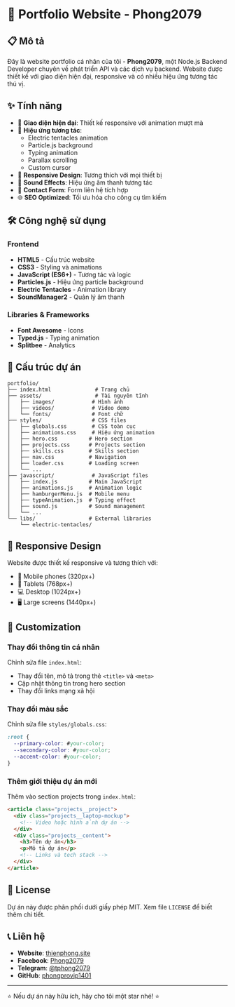 # 🌟 Portfolio Website - Phong2079

## 📋 Mô tả

Đây là website portfolio cá nhân của tôi - **Phong2079**, một Node.js Backend Developer chuyên về phát triển API và các dịch vụ backend. Website được thiết kế với giao diện hiện đại, responsive và có nhiều hiệu ứng tương tác thú vị.

## ✨ Tính năng

- 🎨 **Giao diện hiện đại**: Thiết kế responsive với animation mượt mà
- 🚀 **Hiệu ứng tương tác**: 
  - Electric tentacles animation
  - Particle.js background
  - Typing animation
  - Parallax scrolling
  - Custom cursor
- 📱 **Responsive Design**: Tương thích với mọi thiết bị
- 🎵 **Sound Effects**: Hiệu ứng âm thanh tương tác
- 📧 **Contact Form**: Form liên hệ tích hợp
- 🌐 **SEO Optimized**: Tối ưu hóa cho công cụ tìm kiếm

## 🛠️ Công nghệ sử dụng

### Frontend
- **HTML5** - Cấu trúc website
- **CSS3** - Styling và animations
- **JavaScript (ES6+)** - Tương tác và logic
- **Particles.js** - Hiệu ứng particle background
- **Electric Tentacles** - Animation library
- **SoundManager2** - Quản lý âm thanh

### Libraries & Frameworks
- **Font Awesome** - Icons
- **Typed.js** - Typing animation
- **Splitbee** - Analytics

## 📁 Cấu trúc dự án

```
portfolio/
├── index.html              # Trang chủ
├── assets/                 # Tài nguyên tĩnh
│   ├── images/            # Hình ảnh
│   ├── videos/            # Video demo
│   └── fonts/             # Font chữ
├── styles/                # CSS files
│   ├── globals.css        # CSS toàn cục
│   ├── animations.css     # Hiệu ứng animation
│   ├── hero.css          # Hero section
│   ├── projects.css      # Projects section
│   ├── skills.css        # Skills section
│   ├── nav.css           # Navigation
│   ├── loader.css        # Loading screen
│   └── ...
├── javascript/            # JavaScript files
│   ├── index.js          # Main JavaScript
│   ├── animations.js     # Animation logic
│   ├── hamburgerMenu.js  # Mobile menu
│   ├── typeAnimation.js  # Typing effect
│   ├── sound.js          # Sound management
│   └── ...
└── libs/                 # External libraries
    └── electric-tentacles/
```

## 📱 Responsive Design

Website được thiết kế responsive và tương thích với:
- 📱 Mobile phones (320px+)
- 📱 Tablets (768px+)
- 💻 Desktop (1024px+)
- 🖥️ Large screens (1440px+)

## 🎨 Customization

### Thay đổi thông tin cá nhân
Chỉnh sửa file `index.html`:
- Thay đổi tên, mô tả trong thẻ `<title>` và `<meta>`
- Cập nhật thông tin trong hero section
- Thay đổi links mạng xã hội

### Thay đổi màu sắc
Chỉnh sửa file `styles/globals.css`:
```css
:root {
  --primary-color: #your-color;
  --secondary-color: #your-color;
  --accent-color: #your-color;
}
```

### Thêm giới thiệu dự án mới
Thêm vào section projects trong `index.html`:
```html
<article class="projects__project">
  <div class="projects__laptop-mockup">
    <!-- Video hoặc hình ảnh dự án -->
  </div>
  <div class="projects__content">
    <h3>Tên dự án</h3>
    <p>Mô tả dự án</p>
    <!-- Links và tech stack -->
  </div>
</article>
```
## 📄 License

Dự án này được phân phối dưới giấy phép MIT. Xem file `LICENSE` để biết thêm chi tiết.

## 📞 Liên hệ

- **Website**: [thienphong.site](https://thienphong.site)
- **Facebook**: [Phong2079](https://www.facebook.com/phong2079)
- **Telegram**: [@tphong2079](https://t.me/tphong2079)
- **GitHub**: [phongprovip1401](https://github.com/phongprovip1401)

---

⭐ Nếu dự án này hữu ích, hãy cho tôi một star nhé! ⭐ 